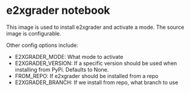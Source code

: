 # e2xgrader notebook

This image is used to install e2xgrader and activate a mode. The source image is configurable.

Other config options include:
- E2XGRADER_MODE: What mode to activate
- E2XGRADER_VERSION: If a specific version should be used when installing from PyPi. Defaults to None.
- FROM_REPO: If e2xgrader should be installed from a repo
- E2XGRADER_BRANCH: If we install from repo, what branch to use
